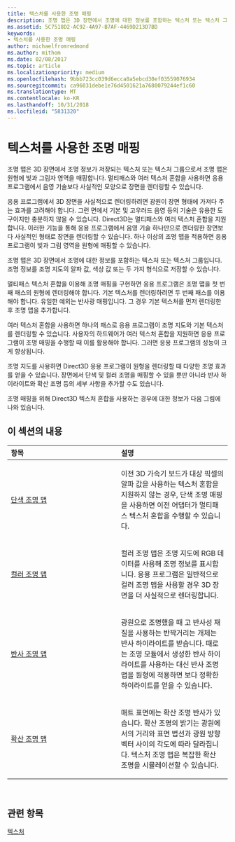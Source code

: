 ```yaml
---
title: 텍스처를 사용한 조명 매핑
description: 조명 맵은 3D 장면에서 조명에 대한 정보를 포함하는 텍스처 또는 텍스처 그룹입니다.
ms.assetid: 5C7518D2-AC92-4A97-B7AF-4469D213D7BD
keywords:
- 텍스처를 사용한 조명 매핑
author: michaelfromredmond
ms.author: mithom
ms.date: 02/08/2017
ms.topic: article
ms.localizationpriority: medium
ms.openlocfilehash: 9bbb723cc039d6ecca8a5ebcd30ef03559076934
ms.sourcegitcommit: ca96031debe1e76d4501621a7680079244ef1c60
ms.translationtype: MT
ms.contentlocale: ko-KR
ms.lasthandoff: 10/31/2018
ms.locfileid: "5831320"
---
```

# <a name="light-mapping-with-textures"></a>텍스처를 사용한 조명 매핑


조명 맵은 3D 장면에서 조명 정보가 저장되는 텍스처 또는 텍스처 그룹으로서 조명 맵은 원형에 빛과 그림자 영역을 매핑합니다. 멀티패스와 여러 텍스처 혼합을 사용하면 응용 프로그램에서 음영 기술보다 사실적인 모양으로 장면을 렌더링할 수 있습니다.

응용 프로그램에서 3D 장면을 사실적으로 렌더링하려면 광원이 장면 형태에 가져다 주는 효과를 고려해야 합니다. 그런 면에서 기본 및 고우러드 음영 등의 기술은 유용한 도구이지만 충분하지 않을 수 있습니다. Direct3D는 멀티패스와 여러 텍스처 혼합을 지원합니다. 이러한 기능을 통해 응용 프로그램에서 음영 기술 하나만으로 렌더링한 장면보다 사실적인 형태로 장면을 렌더링할 수 있습니다. 하나 이상의 조명 맵을 적용하면 응용 프로그램이 빛과 그림 영역을 원형에 매핑할 수 있습니다.

조명 맵은 3D 장면에서 조명에 대한 정보를 포함하는 텍스처 또는 텍스처 그룹입니다. 조명 정보를 조명 지도의 알파 값, 색상 값 또는 두 가지 형식으로 저장할 수 있습니다.

멀티패스 텍스처 혼합을 이용해 조명 매핑을 구현하면 응용 프로그램은 조명 맵을 첫 번째 패스의 원형에 렌더링해야 합니다. 기본 텍스처를 렌더링하려면 두 번째 패스를 이용해야 합니다. 유일한 예외는 반사광 매핑입니다. 그 경우 기본 텍스처를 먼저 렌더링한 후 조명 맵을 추가합니다.

여러 텍스처 혼합을 사용하면 하나의 패스로 응용 프로그램이 조명 지도와 기본 텍스처를 렌더링할 수 있습니다. 사용자의 하드웨어가 여러 텍스처 혼합을 지원하면 응용 프로그램이 조명 매핑을 수행할 때 이를 활용해야 합니다. 그러면 응용 프로그램의 성능이 크게 향상됩니다.

조명 지도를 사용하면 Direct3D 응용 프로그램이 원형을 렌더링할 때 다양한 조명 효과를 얻을 수 있습니다. 장면에서 단색 및 컬러 조명을 매핑할 수 있을 뿐만 아니라 반사 하이라이트와 확산 조명 등의 세부 사항을 추가할 수도 있습니다.

조명 매핑을 위해 Direct3D 텍스처 혼합을 사용하는 경우에 대한 정보가 다음 그림에 나와 있습니다.

## <a name="span-idin-this-sectionspanin-this-section"></a><span id="in-this-section"></span>이 섹션의 내용


<table>
<colgroup>
<col width="50%" />
<col width="50%" />
</colgroup>
<thead>
<tr class="header">
<th align="left">항목</th>
<th align="left">설명</th>
</tr>
</thead>
<tbody>
<tr class="odd">
<td align="left"><p><a href="monochrome-light-maps.md">단색 조명 맵</a></p></td>
<td align="left"><p>이전 3D 가속기 보드가 대상 픽셀의 알파 값을 사용하는 텍스처 혼합을 지원하지 않는 경우, 단색 조명 매핑을 사용하면 이전 어댑터가 멀티패스 텍스처 혼합을 수행할 수 있습니다.</p></td>
</tr>
<tr class="even">
<td align="left"><p><a href="color-light-maps.md">컬러 조명 맵</a></p></td>
<td align="left"><p>컬러 조명 맵은 조명 지도에 RGB 데이터를 사용해 조명 정보를 표시합니다. 응용 프로그램은 일반적으로 컬러 조명 맵을 사용할 경우 3D 장면을 더 사실적으로 렌더링합니다.</p></td>
</tr>
<tr class="odd">
<td align="left"><p><a href="specular-light-maps.md">반사 조명 맵</a></p></td>
<td align="left"><p>광원으로 조명했을 때 고 반사성 재질을 사용하는 반짝거리는 개체는 반사 하이라이트를 받습니다. 때로는 조명 모듈에서 생성한 반사 하이라이트를 사용하는 대신 반사 조명 맵을 원형에 적용하면 보다 정확한 하이라이트를 얻을 수 있습니다.</p></td>
</tr>
<tr class="even">
<td align="left"><p><a href="diffuse-light-maps.md">확산 조명 맵</a></p></td>
<td align="left"><p>매트 표면에는 확산 조명 반사가 있습니다. 확산 조명의 밝기는 광원에서의 거리와 표면 법선과 광원 방향 벡터 사이의 각도에 따라 달라집니다. 텍스처 조명 맵은 복잡한 확산 조명을 시뮬레이션할 수 있습니다.</p></td>
</tr>
</tbody>
</table>

 

## <a name="span-idrelated-topicsspanrelated-topics"></a><span id="related-topics"></span>관련 항목


[텍스처](textures.md)

 

 




